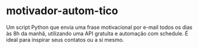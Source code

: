 # motivador-autom-tico
Um script Python que envia uma frase motivacional por e-mail todos os dias às 8h da manhã, utilizando uma API gratuita e automação com schedule. É ideal para inspirar seus contatos ou a si mesmo.
